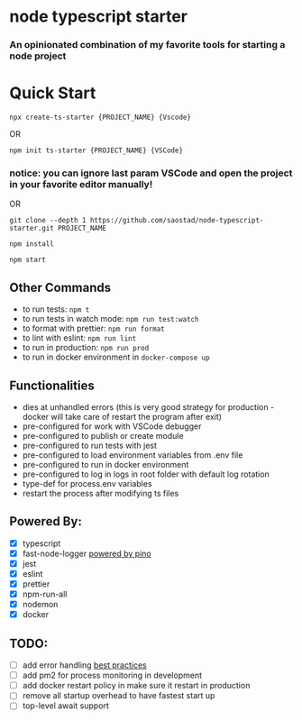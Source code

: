 # node typescript starter

### An opinionated combination of my favorite tools for starting a node project

# Quick Start

`npx create-ts-starter {PROJECT_NAME} {Vscode}`

OR

`npm init ts-starter {PROJECT_NAME} {VSCode}`

### notice: you can ignore last param VSCode and open the project in your favorite editor manually!

OR

`git clone --depth 1 https://github.com/saostad/node-typescript-starter.git PROJECT_NAME`

`npm install`

`npm start`

## Other Commands

- to run tests: `npm t`
- to run tests in watch mode: `npm run test:watch`
- to format with prettier: `npm run format`
- to lint with eslint: `npm run lint`
- to run in production: `npm run prod`
- to run in docker environment in `docker-compose up`

## Functionalities

- dies at unhandled errors (this is very good strategy for production - docker will take care of restart the program after exit)
- pre-configured for work with VSCode debugger
- pre-configured to publish or create module
- pre-configured to run tests with jest
- pre-configured to load environment variables from .env file
- pre-configured to run in docker environment
- pre-configured to log in logs in root folder with default log rotation
- type-def for process.env variables
- restart the process after modifying ts files

## Powered By:

- [x] typescript
- [x] fast-node-logger [powered by pino](https://github.com/pinojs/pino)
- [x] jest
- [x] eslint
- [x] prettier
- [x] npm-run-all
- [x] nodemon
- [x] docker

## TODO:

- [ ] add error handling [best practices](https://www.youtube.com/watch?v=62ZRPJkHOX0&list=WL&index=10&t=0s)
- [ ] add pm2 for process monitoring in development
- [ ] add docker restart policy in make sure it restart in production
- [ ] remove all startup overhead to have fastest start up
- [ ] top-level await support
